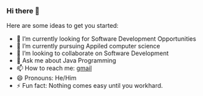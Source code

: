 ### Hi there 👋

<!--
**karthiknoone/karthiknoone** is a ✨ _special_ ✨ repository because its `README.md` (this file) appears on your GitHub profile.
-->
Here are some ideas to get you started:

- 🔭 I’m currently looking for Software Development Opportunities
- 🌱 I’m currently pursuing Appiled computer science
- 👯 I’m looking to collaborate on Software Development 
- 💬 Ask me about Java Programming 
- 📫 How to reach me: [gmail](mailto:karthiknoone22@gmail.com)
- 😄 Pronouns: He/Him
- ⚡ Fun fact: Nothing comes easy until you workhard.

